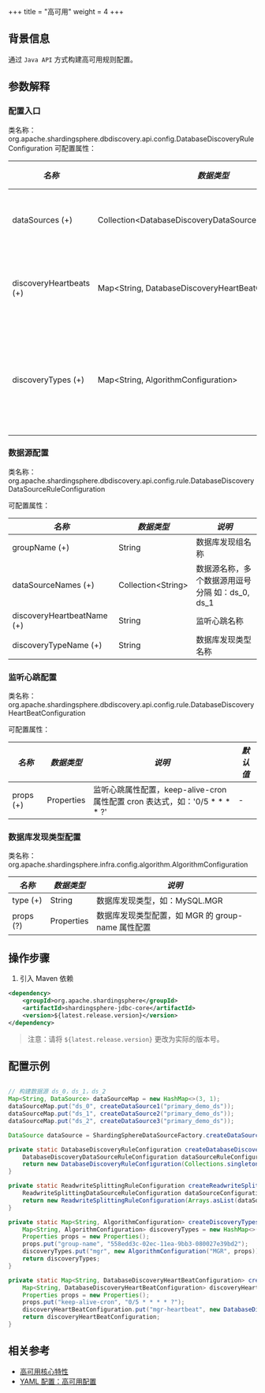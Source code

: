 +++
title = "高可用"
weight = 4
+++

## 背景信息

通过 `Java API` 方式构建高可用规则配置。

## 参数解释

### 配置入口

类名称：org.apache.shardingsphere.dbdiscovery.api.config.DatabaseDiscoveryRuleConfiguration
可配置属性：

| *名称*                    | *数据类型*                                                     | *说明*      |
|-------------------------|------------------------------------------------------------|-----------|
| dataSources (+)         | Collection\<DatabaseDiscoveryDataSourceRuleConfiguration\> | 数据源配置     |
| discoveryHeartbeats (+) | Map\<String, DatabaseDiscoveryHeartBeatConfiguration\>     | 监听心跳配置    |
| discoveryTypes (+)      | Map\<String, AlgorithmConfiguration\>                      | 数据库发现类型配置 |

### 数据源配置

类名称：org.apache.shardingsphere.dbdiscovery.api.config.rule.DatabaseDiscoveryDataSourceRuleConfiguration

可配置属性：

| *名称*                       | *数据类型*               | *说明*                          |
|----------------------------|----------------------|-------------------------------|
| groupName (+)              | String               | 数据库发现组名称                      |
| dataSourceNames (+)        | Collection\<String\> | 数据源名称，多个数据源用逗号分隔 如：ds_0, ds_1 |
| discoveryHeartbeatName (+) | String               | 监听心跳名称                        |
| discoveryTypeName (+)      | String               | 数据库发现类型名称                     |

### 监听心跳配置

类名称：org.apache.shardingsphere.dbdiscovery.api.config.rule.DatabaseDiscoveryHeartBeatConfiguration

可配置属性：

| *名称*      | *数据类型*     | *说明*                                                     | *默认值* |
|-----------|------------|----------------------------------------------------------|-------|
| props (+) | Properties | 监听心跳属性配置，keep-alive-cron 属性配置 cron 表达式，如：'0/5 * * * * ?' | -     |

### 数据库发现类型配置

类名称：org.apache.shardingsphere.infra.config.algorithm.AlgorithmConfiguration

| *名称*      | *数据类型*     | *说明*                              |
|-----------|------------|-----------------------------------|
| type (+)  | String     | 数据库发现类型，如：MySQL.MGR               |
| props (?) | Properties | 数据库发现类型配置，如 MGR 的 group-name 属性配置 |

## 操作步骤

1. 引入 Maven 依赖

```xml
<dependency>
    <groupId>org.apache.shardingsphere</groupId>
    <artifactId>shardingsphere-jdbc-core</artifactId>
    <version>${latest.release.version}</version>
</dependency>
```
> 注意：请将 `${latest.release.version}` 更改为实际的版本号。
> 
## 配置示例

```java

// 构建数据源 ds_0，ds_1，ds_2
Map<String, DataSource> dataSourceMap = new HashMap<>(3, 1);
dataSourceMap.put("ds_0", createDataSource1("primary_demo_ds"));
dataSourceMap.put("ds_1", createDataSource2("primary_demo_ds"));
dataSourceMap.put("ds_2", createDataSource3("primary_demo_ds"));

DataSource dataSource = ShardingSphereDataSourceFactory.createDataSource("database_discovery_db", dataSourceMap, Arrays.asList(createDatabaseDiscoveryConfiguration(), createReadwriteSplittingConfiguration()), null);

private static DatabaseDiscoveryRuleConfiguration createDatabaseDiscoveryConfiguration() {
    DatabaseDiscoveryDataSourceRuleConfiguration dataSourceRuleConfiguration = new DatabaseDiscoveryDataSourceRuleConfiguration("readwrite_ds", Arrays.asList("ds_0, ds_1, ds_2"), "mgr-heartbeat", "mgr");
    return new DatabaseDiscoveryRuleConfiguration(Collections.singleton(dataSourceRuleConfiguration), createDiscoveryHeartbeats(), createDiscoveryTypes());
}

private static ReadwriteSplittingRuleConfiguration createReadwriteSplittingConfiguration() {
    ReadwriteSplittingDataSourceRuleConfiguration dataSourceConfiguration1 = new ReadwriteSplittingDataSourceRuleConfiguration("replica_ds", new DynamicReadwriteSplittingStrategyConfiguration("readwrite_ds", true), "");
    return new ReadwriteSplittingRuleConfiguration(Arrays.asList(dataSourceConfiguration1), Collections.emptyMap());
}

private static Map<String, AlgorithmConfiguration> createDiscoveryTypes() {
    Map<String, AlgorithmConfiguration> discoveryTypes = new HashMap<>(1， 1);
    Properties props = new Properties();
    props.put("group-name", "558edd3c-02ec-11ea-9bb3-080027e39bd2");
    discoveryTypes.put("mgr", new AlgorithmConfiguration("MGR", props));
    return discoveryTypes;
}

private static Map<String, DatabaseDiscoveryHeartBeatConfiguration> createDiscoveryHeartbeats() {
    Map<String, DatabaseDiscoveryHeartBeatConfiguration> discoveryHeartBeatConfiguration = new HashMap<>(1， 1);
    Properties props = new Properties();
    props.put("keep-alive-cron", "0/5 * * * * ?");
    discoveryHeartBeatConfiguration.put("mgr-heartbeat", new DatabaseDiscoveryHeartBeatConfiguration(props));
    return discoveryHeartBeatConfiguration;
}
```
## 相关参考

- [高可用核心特性](/cn/features/ha/)
- [YAML 配置：高可用配置](/cn/user-manual/shardingsphere-jdbc/yaml-config/rules/ha/)
